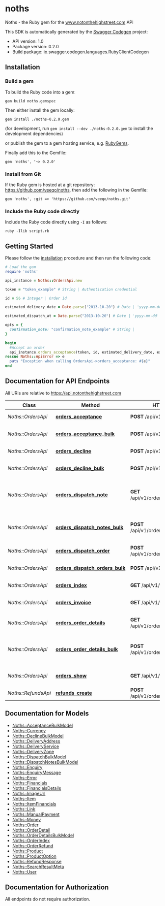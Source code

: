 # noths

Noths - the Ruby gem for the www.notonthehighstreet.com API

This SDK is automatically generated by the [Swagger Codegen](https://github.com/swagger-api/swagger-codegen) project:

- API version: 1.0
- Package version: 0.2.0
- Build package: io.swagger.codegen.languages.RubyClientCodegen

## Installation

### Build a gem

To build the Ruby code into a gem:

```shell
gem build noths.gemspec
```

Then either install the gem locally:

```shell
gem install ./noths-0.2.0.gem
```
(for development, run `gem install --dev ./noths-0.2.0.gem` to install the development dependencies)

or publish the gem to a gem hosting service, e.g. [RubyGems](https://rubygems.org/).

Finally add this to the Gemfile:

    gem 'noths', '~> 0.2.0'

### Install from Git

If the Ruby gem is hosted at a git repository: https://github.com/veeqo/noths, then add the following in the Gemfile:

    gem 'noths', :git => 'https://github.com/veeqo/noths.git'

### Include the Ruby code directly

Include the Ruby code directly using `-I` as follows:

```shell
ruby -Ilib script.rb
```

## Getting Started

Please follow the [installation](#installation) procedure and then run the following code:
```ruby
# Load the gem
require 'noths'

api_instance = Noths::OrdersApi.new

token = "token_example" # String | Authentication credential

id = 56 # Integer | Order id

estimated_delivery_date = Date.parse("2013-10-20") # Date | 'yyyy-mm-dd'

estimated_dispatch_at = Date.parse("2013-10-20") # Date | 'yyyy-mm-dd'

opts = { 
  confirmation_note: "confirmation_note_example" # String | 
}

begin
  #Accept an order
  api_instance.orders_acceptance(token, id, estimated_delivery_date, estimated_dispatch_at, opts)
rescue Noths::ApiError => e
  puts "Exception when calling OrdersApi->orders_acceptance: #{e}"
end

```

## Documentation for API Endpoints

All URIs are relative to https://api.notonthehighstreet.com

Class | Method | HTTP request | Description
------------ | ------------- | ------------- | -------------
*Noths::OrdersApi* | [**orders_acceptance**](docs/OrdersApi.md#orders_acceptance) | **POST** /api/v1/orders/{id}/accept | Accept an order
*Noths::OrdersApi* | [**orders_acceptance_bulk**](docs/OrdersApi.md#orders_acceptance_bulk) | **POST** /api/v1/orders/accept | Accept multiple orders
*Noths::OrdersApi* | [**orders_decline**](docs/OrdersApi.md#orders_decline) | **POST** /api/v1/orders/{id}/decline | Decline an order
*Noths::OrdersApi* | [**orders_decline_bulk**](docs/OrdersApi.md#orders_decline_bulk) | **POST** /api/v1/orders/decline | Decline multiple orders
*Noths::OrdersApi* | [**orders_dispatch_note**](docs/OrdersApi.md#orders_dispatch_note) | **GET** /api/v1/orders/{id}/dispatch_note | Generate a dispatch note pdf or gift note pdf.
*Noths::OrdersApi* | [**orders_dispatch_notes_bulk**](docs/OrdersApi.md#orders_dispatch_notes_bulk) | **POST** /api/v1/orders/dispatch_notes | Generate pdf with dispatch note for each order
*Noths::OrdersApi* | [**orders_dispatch_order**](docs/OrdersApi.md#orders_dispatch_order) | **POST** /api/v1/orders/{id}/dispatch | Dispatch an order
*Noths::OrdersApi* | [**orders_dispatch_orders_bulk**](docs/OrdersApi.md#orders_dispatch_orders_bulk) | **POST** /api/v1/orders/dispatch | Dispatch multiple orders
*Noths::OrdersApi* | [**orders_index**](docs/OrdersApi.md#orders_index) | **GET** /api/v1/orders | Fetch orders
*Noths::OrdersApi* | [**orders_invoice**](docs/OrdersApi.md#orders_invoice) | **GET** /api/v1/orders/{id}/invoice | Generate a vat invoice pdf.
*Noths::OrdersApi* | [**orders_order_details**](docs/OrdersApi.md#orders_order_details) | **GET** /api/v1/orders/{id}/order_details | Generate an order details pdf
*Noths::OrdersApi* | [**orders_order_details_bulk**](docs/OrdersApi.md#orders_order_details_bulk) | **POST** /api/v1/orders/order_details | Generate pdf with order details for each order
*Noths::OrdersApi* | [**orders_show**](docs/OrdersApi.md#orders_show) | **GET** /api/v1/orders/{id} | Fetch a single Order
*Noths::RefundsApi* | [**refunds_create**](docs/RefundsApi.md#refunds_create) | **POST** /api/v1/orders/{order_id}/refunds | Refund an order


## Documentation for Models

 - [Noths::AcceptanceBulkModel](docs/AcceptanceBulkModel.md)
 - [Noths::Currency](docs/Currency.md)
 - [Noths::DeclineBulkModel](docs/DeclineBulkModel.md)
 - [Noths::DeliveryAddress](docs/DeliveryAddress.md)
 - [Noths::DeliveryService](docs/DeliveryService.md)
 - [Noths::DeliveryZone](docs/DeliveryZone.md)
 - [Noths::DispatchBulkModel](docs/DispatchBulkModel.md)
 - [Noths::DispatchNotesBulkModel](docs/DispatchNotesBulkModel.md)
 - [Noths::Enquiry](docs/Enquiry.md)
 - [Noths::EnquiryMessage](docs/EnquiryMessage.md)
 - [Noths::Error](docs/Error.md)
 - [Noths::Financials](docs/Financials.md)
 - [Noths::FinancialsDetails](docs/FinancialsDetails.md)
 - [Noths::ImageUrl](docs/ImageUrl.md)
 - [Noths::Item](docs/Item.md)
 - [Noths::ItemFinancials](docs/ItemFinancials.md)
 - [Noths::Link](docs/Link.md)
 - [Noths::ManualPayment](docs/ManualPayment.md)
 - [Noths::Money](docs/Money.md)
 - [Noths::Order](docs/Order.md)
 - [Noths::OrderDetail](docs/OrderDetail.md)
 - [Noths::OrderDetailsBulkModel](docs/OrderDetailsBulkModel.md)
 - [Noths::OrderIndex](docs/OrderIndex.md)
 - [Noths::OrderRefund](docs/OrderRefund.md)
 - [Noths::Product](docs/Product.md)
 - [Noths::ProductOption](docs/ProductOption.md)
 - [Noths::RefundResponse](docs/RefundResponse.md)
 - [Noths::SearchResultMeta](docs/SearchResultMeta.md)
 - [Noths::User](docs/User.md)


## Documentation for Authorization

 All endpoints do not require authorization.

